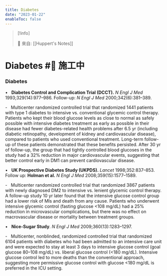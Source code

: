 ```yaml
---
title: Diabetes
date: "2023-01-22"
enableToc: false
---
```


> [!info]
>
> 🌱 來自: [[Huppert's Notes]]

# Diabetes #🚧 施工中

### Diabetes

•   **Diabetes Control and Complication Trial (DCCT).** *N Engl J Med* 1993;329(14):977–986. Follow-up: *N Engl J Med* 2000;342(6):381–389.

-   Multicenter randomized controlled trial that randomized 1441 patients with type 1 diabetes to intensive vs. conventional glycemic control therapy. Patients who kept their blood glucose levels as close to normal as safely possible with intensive diabetes treatment as early as possible in their disease had fewer diabetes-related health problems after 6.5 yr (including diabetic retinopathy, development of kidney and cardiovascular disease), compared to patients who used conventional treatment. Long-term follow-up of these patients demonstrated that these benefits persisted. After 30 yr of follow-up, the group that had tightly controlled blood glucoses in the study had a 32% reduction in major cardiovascular events, suggesting that better control early in DM1 can prevent cardiovascular disease.

•   **UK Prospective Diabetes Study (UKPDS).** *Lancet* 1998;352:837–853. Follow up: **Holman et al.** *N Engl J Med* 2008;359(15):1577–1589.

-   Multicenter randomized controlled trial that randomized 3867 patients with newly diagnosed DM2 to intensive vs. lenient glycemic control therapy. A follow-up study 10 yr later found that the intensive glucose control group had a lower risk of MIs and death from any cause. Patients who underwent intensive glycemic control (fasting glucose <108 mg/dL) had a 25% reduction in microvascular complications, but there was no effect on macrovascular disease or mortality between treatment groups.

•   **Nice-Sugar Study**. *N Engl J Med* 2009;360(13):1283–1297.

-   Multicenter, nonblinded, randomized controlled trial that randomized 6104 patients with diabetes who had been admitted to an intensive care unit and were expected to stay at least 3 days to intensive glucose control (goal glucose 80–108 mg/dL) vs. liberal glucose control (<180 mg/dL). Intensive glucose control led to more deaths than the conventional approach, suggesting more permissive glucose control with glucose <180 mg/dL is preferred in the ICU setting.

